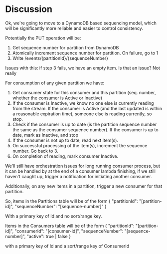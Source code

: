 
# Discussion

Ok, we're going to move to a DynamoDB based sequencing model, which will be significantly more reliable and easier to control consistency.

Potentially the PUT operation will be:

 1. Get sequence number for partition from DynamoDB
 2. Atomically increment sequence number for partition. On failure, go to 1
 3. Write /events/{partitionId}/{sequenceNumber}

Issues with this: if step 3 fails, we have an empty item. Is that an issue? Not really

For consumption of any given partition we have:

 1. Get consumer state for this consumer and this partition (seq. number, whether the consumer is Active or Inactive)
 2. If the consumer is Inactive, we know no one else is currently reading from the stream. If the consumer is Active (and the last updated is within a reasonable expiration time), someone else is reading currently, so stop.
 3. Check if the consumer is up to date (is the partition sequence number the same as the consumer sequence number). If the consumer is up to date, mark as Inactive, and stop
 4. If the consumer is not up to date, read next item(s).
 5. On successful processing of the item(s), increment the sequence number. Go back to 3.
 6. On completion of reading, mark consumer Inactive.

We'll still have orchestration issues for long running consumer process, but it can be handled by at the end of a consumer lambda finishing, if we still haven't caught up, trigger a notification for initiating another consumer.

Additionally, on any new items in a partition, trigger a new consumer for that partition.

So, items in the Partitions table will be of the form
{
  "partitionId": "[partition-id]",
  "sequenceNumber": "[sequence-number]"
}

With a primary key of Id and no sort/range key.

Items in the Consumers table will be of the form
{
  "partitionId": "[partition-id]",
  "consumerId": "[consumer-id]",
  "sequenceNumber": "[sequence-number]",
  "active": true | false
}

with a primary key of Id and a sort/range key of ConsumerId
